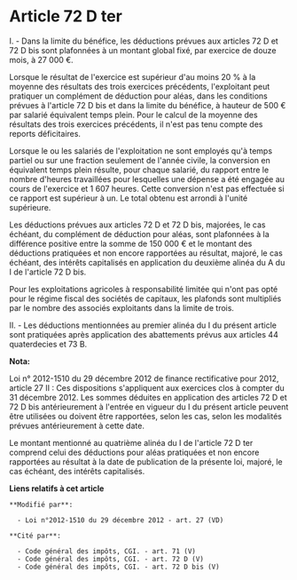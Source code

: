 # Article 72 D ter

I. - Dans la limite du bénéfice, les déductions prévues aux articles 72 D et 72 D bis sont plafonnées à un montant global
fixé, par exercice de douze mois, à 27 000 €. 

Lorsque le résultat de l'exercice est supérieur d'au moins 20 % à la moyenne des résultats des trois exercices précédents,
l'exploitant peut pratiquer un complément de déduction pour aléas, dans les conditions prévues à l'article 72 D bis et dans
la limite du bénéfice, à hauteur de 500 € par salarié équivalent temps plein. Pour le calcul de la moyenne des résultats des
trois exercices précédents, il n'est pas tenu compte des reports déficitaires. 

Lorsque le ou les salariés de l'exploitation ne sont employés qu'à temps partiel ou sur une fraction seulement de l'année
civile, la conversion en équivalent temps plein résulte, pour chaque salarié, du rapport entre le nombre d'heures travaillées
pour lesquelles une dépense a été engagée au cours de l'exercice et 1 607 heures. Cette conversion n'est pas effectuée si ce
rapport est supérieur à un. Le total obtenu est arrondi à l'unité supérieure. 

Les déductions prévues aux articles 72 D et 72 D bis, majorées, le cas échéant, du complément de déduction pour aléas, sont
plafonnées à la différence positive entre la somme de 150 000 € et le montant des déductions pratiquées et non encore
rapportées au résultat, majoré, le cas échéant, des intérêts capitalisés en application du deuxième alinéa du A du I de
l'article 72 D bis. 

Pour les exploitations agricoles à responsabilité limitée qui n'ont pas opté pour le régime fiscal des sociétés de capitaux,
les plafonds sont multipliés par le nombre des associés exploitants dans la limite de trois. 

II. - Les déductions mentionnées au premier alinéa du I du présent article sont pratiquées après application des abattements
prévus aux articles 44 quaterdecies et 73 B.

**Nota:**

Loi n° 2012-1510 du 29 décembre 2012 de finance rectificative pour 2012, article 27 II : Ces dispositions s'appliquent aux
exercices clos à compter du 31 décembre 2012. Les sommes déduites en application des articles 72 D et 72 D bis antérieurement
à l'entrée en vigueur du I du présent article peuvent être utilisées ou doivent être rapportées, selon les cas, selon les
modalités prévues antérieurement à cette date. 

Le montant mentionné au quatrième alinéa du I de l'article 72 D ter comprend celui des déductions pour aléas pratiquées et
non encore rapportées au résultat à la date de publication de la présente loi, majoré, le cas échéant, des intérêts
capitalisés.

**Liens relatifs à cet article**

	**Modifié par**:

	  - Loi n°2012-1510 du 29 décembre 2012 - art. 27 (VD)

	**Cité par**:

	  - Code général des impôts, CGI. - art. 71 (V)
	  - Code général des impôts, CGI. - art. 72 D (V)
	  - Code général des impôts, CGI. - art. 72 D bis (V)
